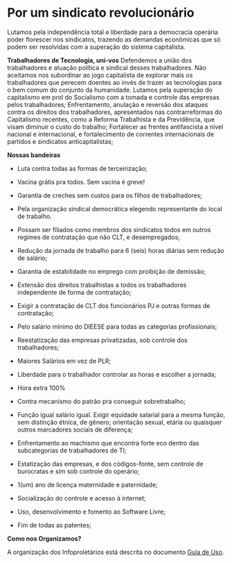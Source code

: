 # Por um sindicato revolucionário
Lutamos pela independência total e liberdade para a democracia operária poder florescer nos sindicatos, trazendo as demandas econômicas que só podem ser resolvidas com a superação do sistema capitalista.

**Trabalhadores de Tecnologia, uni-vos**
Defendemos a união dos trabalhadores e atuação política e sindical desses trabalhadores.
Não aceitamos nos subordinar ao jogo capitalista de explorar mais os trabalhadores que perecem doentes ao invés de trazer as tecnologias para o bem comum do conjunto da humanidade.
Lutamos pela superação do capitalismo em prol do Socialismo com a tomada e controle das empresas pelos trabalhadores;
Enfrentamento, anulação e reversão dos ataques contra os direitos dos trabalhadores, apresentados nas contrarreformas do Capitalismo recentes, como a Reforma Trabalhista e da Previdência, que visam diminuir o custo do trabalho;
Fortalecer as frentes antifascista a nível nacional e internacional, e fortalecimento de correntes internacionais de partidos e sindicatos anticapitalistas;

**Nossas bandeiras**
- Luta contra todas as formas de terceirização;

- Vacina grátis pra todos. Sem vacina é greve!

- Garantia de creches sem custos para os filhos de trabalhadores;

- Pela organização sindical democrática elegendo representante do local de trabalho.

- Possam ser filiados como membros dos sindicatos todos em outros regimes de contratação que não CLT, e desempregados;

- Redução da jornada de trabalho para 6 (seis) horas diárias sem redução de salário;

- Garantia de estabilidade no emprego com proibição de demissão;

- Extensão dos direitos trabalhistas a todos os trabalhadores independente de forma de contratação;

- Exigir a contratação de CLT dos funcionários PJ e outras formas de contratação;

- Pelo salário mínimo do DIEESE para todas as categorias profissionais;

- Reestatização das empresas privatizadas, sob controle dos trabalhadores;

- Maiores Salários em vez de PLR;

- Liberdade para o trabalhador controlar as horas e escolher a jornada;

- Hora extra 100%

- Contra mecanismo do patrão pra conseguir sobretrabalho;

- Função igual salário igual. Exigir equidade salarial para a mesma função, sem distinção étnica, de gênero; orientação sexual, etária ou quaisquer outros marcadores sociais de diferença;

- Enfrentamento ao machismo que encontra forte eco dentro das subcategorias de trabalhadores de TI;

- Estatização das empresas, e dos códigos-fonte, sem controle de burocratas e sim sob controle do operário; 

- 1(um) ano de licença maternidade e paternidade;

- Socialização do controle e acesso à internet;

- Uso, desenvolvimento e fomento ao Software Livre;

- Fim de todas as patentes;

**Como nos Organizamos?**

A organização dos Infoproletários está descrita no documento [Guia de Uso](https://github.com/infoproletarios/guia-de-uso).
